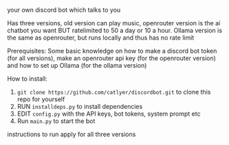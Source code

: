 your own discord bot which talks to you

Has three versions, old version can play music, openrouter version is the ai chatbot you want BUT ratelimited to 50 a day or 10 a hour. Ollama version is the same as openrouter, but runs locally and thus has no rate limit

Prerequisites: Some basic knowledge on how to make a discord bot token (for all versions), make an openrouter api key (for the openrouter version) and how to set up Ollama (for the ollama version)

How to install:
1. `git clone https://github.com/catlyer/discordbot.git` to clone this repo for yourself
2. RUN `installdeps.py` to install dependencies
3. EDIT `config.py` with the API keys, bot tokens, system prompt etc
4. Run `main.py` to start the bot

instructions to run apply for all three versions